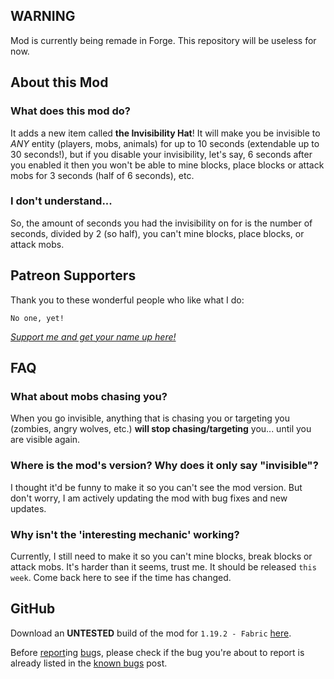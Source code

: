 ## WARNING
Mod is currently being remade in Forge. This repository will be useless for now.

## About this Mod
### What does this mod do?
It adds a new item called **the Invisibility Hat**! It will make you be invisible to *ANY* entity (players, mobs, animals) for up to 10 seconds (extendable up to 30 seconds!), but if you disable your invisibility, let's say, 6 seconds after you enabled it then you won't be able to mine blocks, place blocks or attack mobs for 3 seconds (half of 6 seconds), etc.

### I don't understand...
So, the amount of seconds you had the invisibility on for is the number of seconds, divided by 2 (so half), you can't mine blocks, place blocks, or attack mobs.

## Patreon Supporters
Thank you to these wonderful people who like what I do:
```
No one, yet!
```
*[Support me and get your name up here!](https://patreon.com/user?u=81467384)*

## FAQ

### What about mobs chasing you?
When you go invisible, anything that is chasing you or targeting you (zombies, angry wolves, etc.) **will stop chasing/targeting** you... until you are visible again.

### Where is the mod's version? Why does it only say "invisible"?
I thought it'd be funny to make it so you can't see the mod version. But don't worry, I am actively updating the mod with bug fixes and new updates.

### Why isn't the 'interesting mechanic' working?
Currently, I still need to make it so you can't mine blocks, break blocks or attack mobs. It's harder than it seems, trust me. It should be released `this week`. Come back here to see if the time has changed.
## GitHub
Download an **UNTESTED** build of the mod for `1.19.2 - Fabric` [here][dl].

Before [report][itab]ing [bug][itab]s, please check if the bug you're about to report is already listed in the [known bugs][kissues] post.

[dl]: https://github.com/StupidRepo/InvisibilityHat/actions/workflows/main.yml
[mrinth]: https://modrinth.com/mod/invis-hat/
[itab]: https://github.com/StupidRepo/InvisibilityHat/issues
[kissues]: https://github.com/StupidRepo/InvisibilityHat/issues/2
